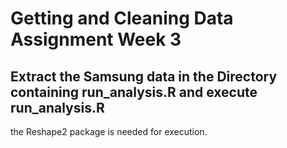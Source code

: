 # Getting and Cleaning Data Assignment Week 3
## Extract the Samsung data in the Directory containing run_analysis.R and execute run_analysis.R

the Reshape2 package is needed for execution.

